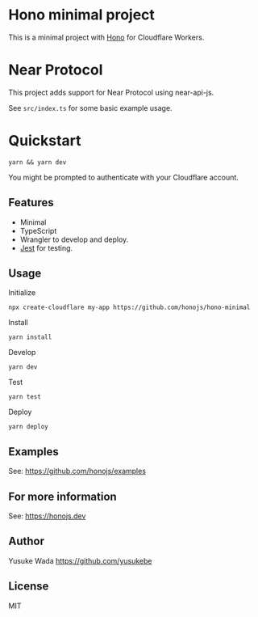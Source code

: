 # Hono minimal project

This is a minimal project with [Hono](https://github.com/honojs/hono/) for Cloudflare Workers.

# Near Protocol

This project adds support for Near Protocol using near-api-js.

See `src/index.ts` for some basic example usage.

# Quickstart

`yarn && yarn dev`

You might be prompted to authenticate with your Cloudflare account.

## Features

- Minimal
- TypeScript
- Wrangler to develop and deploy.
- [Jest](https://jestjs.io/ja/) for testing.

## Usage

Initialize

```
npx create-cloudflare my-app https://github.com/honojs/hono-minimal
```

Install

```
yarn install
```

Develop

```
yarn dev
```

Test

```
yarn test
```

Deploy

```
yarn deploy
```

## Examples

See: <https://github.com/honojs/examples>

## For more information

See: <https://honojs.dev>

## Author

Yusuke Wada <https://github.com/yusukebe>

## License

MIT
